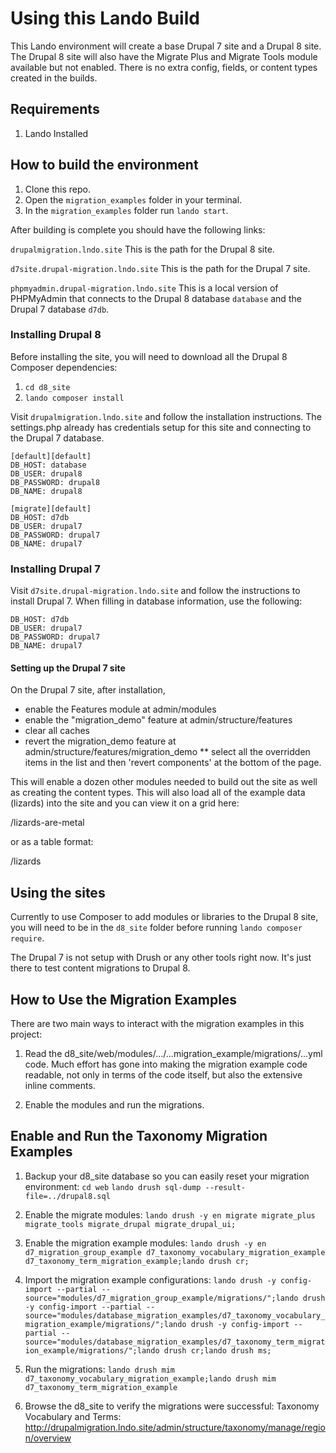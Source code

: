 # Using this Lando Build
This Lando environment will create a base Drupal 7 site and a Drupal 8 site. The Drupal 8 site will also have the Migrate Plus and Migrate Tools module available but not enabled. There is no extra config, fields, or content types created in the builds.

## Requirements
1. Lando Installed


## How to build the environment
1. Clone this repo.
2. Open the `migration_examples` folder in your terminal.
3. In the `migration_examples` folder run `lando start`.

After building is complete you should have the following links:

`drupalmigration.lndo.site`
This is the path for the Drupal 8 site.

`d7site.drupal-migration.lndo.site`
This is the path for the Drupal 7 site.

`phpmyadmin.drupal-migration.lndo.site`
This is a local version of PHPMyAdmin that connects to the Drupal 8 database `database` and the Drupal 7 database `d7db`.

### Installing Drupal 8
Before installing the site, you will need to download all the Drupal 8 Composer dependencies:
1. `cd d8_site`
2. `lando composer install`

Visit `drupalmigration.lndo.site` and follow the installation instructions. The settings.php already has credentials setup for this site and connecting to the Drupal 7 database.

```
[default][default]
DB_HOST: database
DB_USER: drupal8
DB_PASSWORD: drupal8
DB_NAME: drupal8

[migrate][default]
DB_HOST: d7db
DB_USER: drupal7
DB_PASSWORD: drupal7
DB_NAME: drupal7
```

### Installing Drupal 7
Visit `d7site.drupal-migration.lndo.site` and follow the instructions to install Drupal 7. When filling in database information, use the following:
```
DB_HOST: d7db
DB_USER: drupal7
DB_PASSWORD: drupal7
DB_NAME: drupal7
```
#### Setting up the Drupal 7 site

On the Drupal 7 site, after installation,
* enable the Features module at admin/modules
* enable the "migration_demo" feature at admin/structure/features
* clear all caches
* revert the migration_demo feature at admin/structure/features/migration_demo
** select all the overridden items in the list and then 'revert components' at the bottom of the page.

This will enable a dozen other modules needed to build out the site as well as creating the content types. This will also load all of the example data (lizards) into the site and you can view it on a grid here:

  /lizards-are-metal

or as a table format:

  /lizards

## Using the sites
Currently to use Composer to add modules or libraries to the Drupal 8 site, you will need to be in the `d8_site` folder before running `lando composer require`.

The Drupal 7 is not setup with Drush or any other tools right now. It's just there to test content migrations to Drupal 8.


How to Use the Migration Examples
---------------------------------

There are two main ways to interact with the migration examples in this project:

1. Read the d8_site/web/modules/.../...migration_example/migrations/...yml code. Much effort has gone into making the migration example code readable, not only in terms of the code itself, but also the extensive inline comments.

2. Enable the modules and run the migrations.


Enable and Run the Taxonomy Migration Examples
-------------------------------------

1. Backup your d8_site database so you can easily reset your migration environment:
  `cd web`
  `lando drush sql-dump --result-file=../drupal8.sql`

2. Enable the migrate modules:
  `lando drush -y en migrate migrate_plus migrate_tools migrate_drupal migrate_drupal_ui;`

3. Enable the migration example modules:
  `lando drush -y en d7_migration_group_example d7_taxonomy_vocabulary_migration_example d7_taxonomy_term_migration_example;lando drush cr;`

4. Import the migration example configurations:
  `lando drush -y config-import --partial --source="modules/d7_migration_group_example/migrations/";lando drush -y config-import --partial --source="modules/database_migration_examples/d7_taxonomy_vocabulary_migration_example/migrations/";lando drush -y config-import --partial --source="modules/database_migration_examples/d7_taxonomy_term_migration_example/migrations/";lando drush cr;lando drush ms;`

5. Run the migrations:
  `lando drush mim d7_taxonomy_vocabulary_migration_example;lando drush mim d7_taxonomy_term_migration_example`

6. Browse the d8_site to verify the migrations were successful:
  Taxonomy Vocabulary and Terms:
  http://drupalmigration.lndo.site/admin/structure/taxonomy/manage/region/overview
